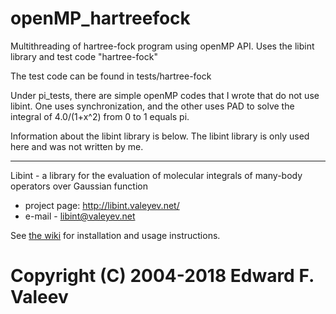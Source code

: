 # openMP_hartreefock
Multithreading of hartree-fock program using openMP API. Uses the libint library and test code "hartree-fock" 

The test code can be found in tests/hartree-fock

Under pi_tests, there are simple openMP codes that I wrote that do not use libint. One uses synchronization, and the other uses PAD to solve the integral of 4.0/(1+x^2) from 0 to 1 equals pi. 

Information about the libint library is below. The libint library is only used here and was not written by me. 

--------------------

Libint - a library for the evaluation of molecular integrals of many-body operators over Gaussian function

- project page: http://libint.valeyev.net/
- e-mail - libint@valeyev.net

See [the wiki](https://github.com/evaleev/libint/wiki) for installation and usage instructions.

Copyright (C) 2004-2018 Edward F. Valeev
=======


